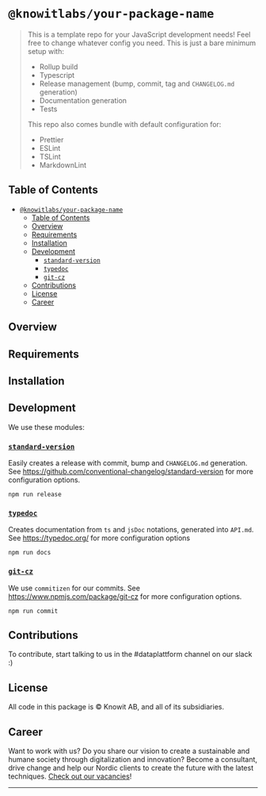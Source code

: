 # `@knowitlabs/your-package-name`

> This is a template repo for your JavaScript development needs! Feel free to change whatever config you need. This is just a bare minimum setup with:
>
> - Rollup build
> - Typescript
> - Release management (bump, commit, tag and `CHANGELOG.md` generation)
> - Documentation generation
> - Tests
>
> This repo also comes bundle with default configuration for:
>
> - Prettier
> - ESLint
> - TSLint
> - MarkdownLint

## Table of Contents

- [`@knowitlabs/your-package-name`](#knowitlabsyour-package-name)
  - [Table of Contents](#table-of-contents)
  - [Overview](#overview)
  - [Requirements](#requirements)
  - [Installation](#installation)
  - [Development](#development)
    - [`standard-version`](#standard-version)
    - [`typedoc`](#typedoc)
    - [`git-cz`](#git-cz)
  - [Contributions](#contributions)
  - [License](#license)
  - [Career](#career)

## Overview

## Requirements

## Installation

## Development

We use these modules:

### [`standard-version`](https://github.com/conventional-changelog/standard-version)

Easily creates a release with commit, bump and `CHANGELOG.md` generation. See https://github.com/conventional-changelog/standard-version for more configuration options.

```
npm run release
```

### [`typedoc`](https://typedoc.org/)

Creates documentation from `ts` and `jsDoc` notations, generated into `API.md`. See https://typedoc.org/ for more configuration options

```
npm run docs
```

### [`git-cz`](https://www.npmjs.com/package/git-cz)

We use `commitizen` for our commits. See https://www.npmjs.com/package/git-cz for more configuration options.

```
npm run commit
```

## Contributions

To contribute, start talking to us in the #dataplattform channel on our slack :)

## License

All code in this package is © Knowit AB, and all of its subsidiaries.

## Career

Want to work with us? Do you share our vision to create a sustainable and humane society through digitalization and innovation? Become a consultant, drive change and help our Nordic clients to create the future with the latest techniques. [Check out our vacancies](https://www.knowit.eu/career/)!

---
